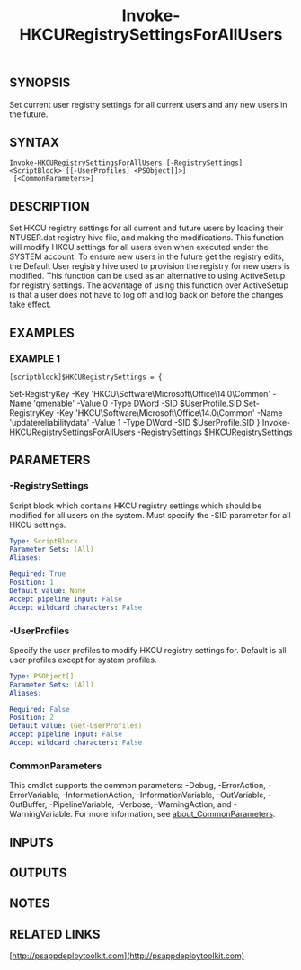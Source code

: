 ﻿---
title: Invoke-HKCURegistrySettingsForAllUsers
editLink: false
isShowComments: false
external help file: PSAppDeployToolkit-help.xml
Module Name: PSAppDeployToolkit
online version: http://psappdeploytoolkit.com
schema: 2.0.0
---

## SYNOPSIS
Set current user registry settings for all current users and any new users in the future.

## SYNTAX

```
Invoke-HKCURegistrySettingsForAllUsers [-RegistrySettings] <ScriptBlock> [[-UserProfiles] <PSObject[]>]
 [<CommonParameters>]
```

## DESCRIPTION
Set HKCU registry settings for all current and future users by loading their NTUSER.dat registry hive file, and making the modifications.
This function will modify HKCU settings for all users even when executed under the SYSTEM account.
To ensure new users in the future get the registry edits, the Default User registry hive used to provision the registry for new users is modified.
This function can be used as an alternative to using ActiveSetup for registry settings.
The advantage of using this function over ActiveSetup is that a user does not have to log off and log back on before the changes take effect.

## EXAMPLES

### EXAMPLE 1
```
[scriptblock]$HKCURegistrySettings = {
```

Set-RegistryKey -Key 'HKCU\Software\Microsoft\Office\14.0\Common' -Name 'qmenable' -Value 0 -Type DWord -SID $UserProfile.SID
	Set-RegistryKey -Key 'HKCU\Software\Microsoft\Office\14.0\Common' -Name 'updatereliabilitydata' -Value 1 -Type DWord -SID $UserProfile.SID
}
Invoke-HKCURegistrySettingsForAllUsers -RegistrySettings $HKCURegistrySettings

## PARAMETERS

### -RegistrySettings
Script block which contains HKCU registry settings which should be modified for all users on the system.
Must specify the -SID parameter for all HKCU settings.

```yaml
Type: ScriptBlock
Parameter Sets: (All)
Aliases:

Required: True
Position: 1
Default value: None
Accept pipeline input: False
Accept wildcard characters: False
```

### -UserProfiles
Specify the user profiles to modify HKCU registry settings for.
Default is all user profiles except for system profiles.

```yaml
Type: PSObject[]
Parameter Sets: (All)
Aliases:

Required: False
Position: 2
Default value: (Get-UserProfiles)
Accept pipeline input: False
Accept wildcard characters: False
```

### CommonParameters
This cmdlet supports the common parameters: -Debug, -ErrorAction, -ErrorVariable, -InformationAction, -InformationVariable, -OutVariable, -OutBuffer, -PipelineVariable, -Verbose, -WarningAction, and -WarningVariable. For more information, see [about_CommonParameters](http://go.microsoft.com/fwlink/?LinkID=113216).

## INPUTS

## OUTPUTS

## NOTES

## RELATED LINKS

[http://psappdeploytoolkit.com](http://psappdeploytoolkit.com)

